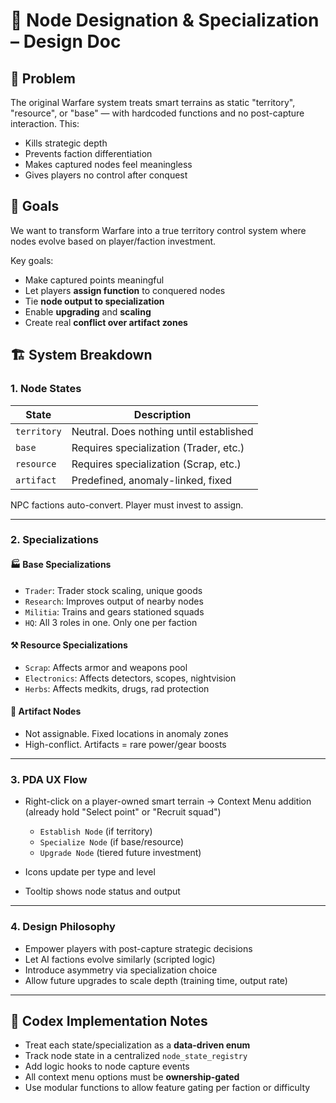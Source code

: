 # 🧠 Node Designation & Specialization – Design Doc

## 🧨 Problem

The original Warfare system treats smart terrains as static "territory", "resource", or "base" — with hardcoded functions and no post-capture interaction. This:

- Kills strategic depth
- Prevents faction differentiation
- Makes captured nodes feel meaningless
- Gives players no control after conquest

## 🎯 Goals

We want to transform Warfare into a true territory control system where nodes evolve based on player/faction investment.

Key goals:
- Make captured points meaningful
- Let players **assign function** to conquered nodes
- Tie **node output to specialization**
- Enable **upgrading** and **scaling**
- Create real **conflict over artifact zones**

## 🏗 System Breakdown

### 1. Node States

| State        | Description                            |
|--------------|----------------------------------------|
| `territory`  | Neutral. Does nothing until established |
| `base`       | Requires specialization (Trader, etc.) |
| `resource`   | Requires specialization (Scrap, etc.)  |
| `artifact`   | Predefined, anomaly-linked, fixed      |

NPC factions auto-convert. Player must invest to assign.

---

### 2. Specializations

#### 🏭 Base Specializations
- `Trader`: Trader stock scaling, unique goods
- `Research`: Improves output of nearby nodes
- `Militia`: Trains and gears stationed squads
- `HQ`: All 3 roles in one. Only one per faction

#### ⚒ Resource Specializations
- `Scrap`: Affects armor and weapons pool
- `Electronics`: Affects detectors, scopes, nightvision
- `Herbs`: Affects medkits, drugs, rad protection

#### 💠 Artifact Nodes
- Not assignable. Fixed locations in anomaly zones
- High-conflict. Artifacts = rare power/gear boosts

---

### 3. PDA UX Flow

- Right-click on a player-owned smart terrain → Context Menu addition (already hold "Select point" or "Recruit <level> squad")
  - `Establish Node` (if territory)
  - `Specialize Node` (if base/resource)
  - `Upgrade Node` (tiered future investment)

- Icons update per type and level
- Tooltip shows node status and output

---

### 4. Design Philosophy

- Empower players with post-capture strategic decisions
- Let AI factions evolve similarly (scripted logic)
- Introduce asymmetry via specialization choice
- Allow future upgrades to scale depth (training time, output rate)

---

## 🧪 Codex Implementation Notes

- Treat each state/specialization as a **data-driven enum**
- Track node state in a centralized `node_state_registry`
- Add logic hooks to node capture events
- All context menu options must be **ownership-gated**
- Use modular functions to allow feature gating per faction or difficulty
